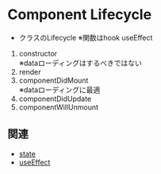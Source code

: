 # Component Lifecycle
- クラスのLifecycle ※関数はhook useEffect

1. constructor<br>
  ※dataローディングはするべきではない<br>
2. render<br>
3. componentDidMount<br>
   ※dataローディングに最適<br>
4. componentDidUpdate<br>
5. componentWillUnmount<br>

## 関連

- [state](https://github.com/endw0901/react_typescript/blob/main/state.md)
- [useEffect](https://github.com/endw0901/react_typescript/blob/main/useEffect.md)
